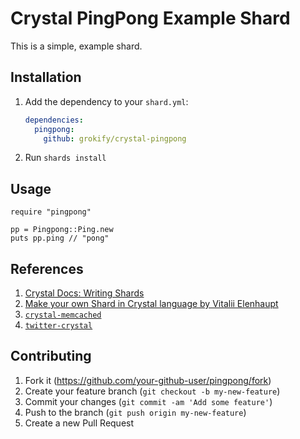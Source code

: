 # Crystal PingPong Example Shard

This is a simple, example shard.

## Installation

1. Add the dependency to your `shard.yml`:

   ```yaml
   dependencies:
     pingpong:
       github: grokify/crystal-pingpong
   ```

2. Run `shards install`

## Usage

```crystal
require "pingpong"

pp = Pingpong::Ping.new
puts pp.ping // "pong"
```

## References

1. [Crystal Docs: Writing Shards](https://crystal-lang.org/reference/1.5/guides/writing_shards.html)
1. [Make your own Shard in Crystal language by Vitalii Elenhaupt](https://veelenga.github.io/make-your-own-shard-in-crystal-language/)
1. [`crystal-memcached`](https://github.com/comandeo/crystal-memcached)
1. [`twitter-crystal`](https://github.com/mamantoha/twitter-crystal)

## Contributing

1. Fork it (<https://github.com/your-github-user/pingpong/fork>)
2. Create your feature branch (`git checkout -b my-new-feature`)
3. Commit your changes (`git commit -am 'Add some feature'`)
4. Push to the branch (`git push origin my-new-feature`)
5. Create a new Pull Request
